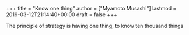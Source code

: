 +++
title = "Know one thing"
author = ["Myamoto Musashi"]
lastmod = 2019-03-12T21:14:40+00:00
draft = false
+++

The principle of strategy is having one thing, to know ten thousand things
